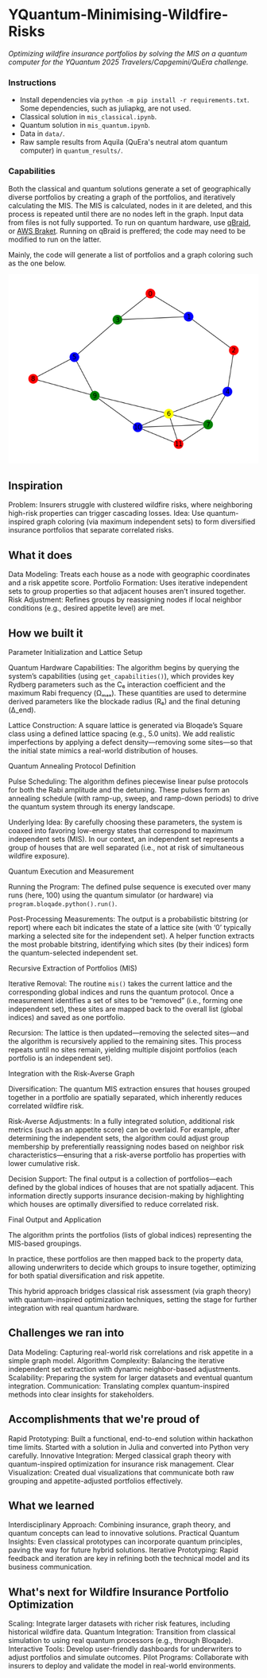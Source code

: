 # YQuantum-Minimising-Wildfire-Risks

*Optimizing wildfire insurance portfolios by solving the MIS on a quantum computer for the YQuantum 2025 Travelers/Capgemini/QuEra challenge.*

### Instructions
- Install dependencies via `python -m pip install -r requirements.txt`. Some dependencies, such as juliapkg, are not used.
- Classical solution in `mis_classical.ipynb`.
- Quantum solution in `mis_quantum.ipynb`.
- Data in `data/`.
- Raw sample results from Aquila (QuEra's neutral atom quantum computer) in `quantum_results/`.

### Capabilities
Both the classical and quantum solutions generate a set of geographically diverse portfolios by creating a graph of the portfolios, and iteratively calculating the MIS. The MIS is calculated, nodes in it are deleted, and this process is repeated until there are no nodes left in the graph. Input data from files is not fully supported. To run on quantum hardware, use [qBraid](https://www.qbraid.com/), or [AWS Braket](https://aws.amazon.com/braket/). Running on qBraid is preffered; the code may need to be modified to run on the latter. 

Mainly, the code will generate a list of portfolios and a graph coloring such as the one below.

![image](output_quantum.png)

## Inspiration

Problem: Insurers struggle with clustered wildfire risks, where neighboring high-risk properties can trigger cascading losses.
Idea: Use quantum-inspired graph coloring (via maximum independent sets) to form diversified insurance portfolios that separate correlated risks.

## What it does

Data Modeling: Treats each house as a node with geographic coordinates and a risk appetite score.
Portfolio Formation: Uses iterative independent sets to group properties so that adjacent houses aren’t insured together.
Risk Adjustment: Refines groups by reassigning nodes if local neighbor conditions (e.g., desired appetite level) are met.

## How we built it

Parameter Initialization and Lattice Setup

Quantum Hardware Capabilities:
The algorithm begins by querying the system’s capabilities (using `get_capabilities()`), which provides key Rydberg parameters such as the C₆ interaction coefficient and the maximum Rabi frequency (Ωₘₐₓ). These quantities are used to determine derived parameters like the blockade radius (R₆) and the final detuning (Δ_end).

Lattice Construction:
A square lattice is generated via Bloqade’s Square class using a defined lattice spacing (e.g., 5.0 units). We add realistic imperfections by applying a defect density—removing some sites—so that the initial state mimics a real-world distribution of houses.

Quantum Annealing Protocol Definition

Pulse Scheduling:
The algorithm defines piecewise linear pulse protocols for both the Rabi amplitude and the detuning. These pulses form an annealing schedule (with ramp-up, sweep, and ramp-down periods) to drive the quantum system through its energy landscape.

Underlying Idea:
By carefully choosing these parameters, the system is coaxed into favoring low-energy states that correspond to maximum independent sets (MIS). In our context, an independent set represents a group of houses that are well separated (i.e., not at risk of simultaneous wildfire exposure).

Quantum Execution and Measurement

Running the Program:
The defined pulse sequence is executed over many runs (here, 100) using the quantum simulator (or hardware) via `program.bloqade.python().run()`.

Post-Processing Measurements:
The output is a probabilistic bitstring (or report) where each bit indicates the state of a lattice site (with ‘0’ typically marking a selected site for the independent set). A helper function extracts the most probable bitstring, identifying which sites (by their indices) form the quantum-selected independent set.

Recursive Extraction of Portfolios (MIS)

Iterative Removal:
The routine `mis()` takes the current lattice and the corresponding global indices and runs the quantum protocol. Once a measurement identifies a set of sites to be “removed” (i.e., forming one independent set), these sites are mapped back to the overall list (global indices) and saved as one portfolio.

Recursion:
The lattice is then updated—removing the selected sites—and the algorithm is recursively applied to the remaining sites. This process repeats until no sites remain, yielding multiple disjoint portfolios (each portfolio is an independent set).

Integration with the Risk-Averse Graph

Diversification:
The quantum MIS extraction ensures that houses grouped together in a portfolio are spatially separated, which inherently reduces correlated wildfire risk.

Risk-Averse Adjustments:
In a fully integrated solution, additional risk metrics (such as an appetite score) can be overlaid. For example, after determining the independent sets, the algorithm could adjust group membership by preferentially reassigning nodes based on neighbor risk characteristics—ensuring that a risk-averse portfolio has properties with lower cumulative risk.

Decision Support:
The final output is a collection of portfolios—each defined by the global indices of houses that are not spatially adjacent. This information directly supports insurance decision-making by highlighting which houses are optimally diversified to reduce correlated risk.

Final Output and Application

The algorithm prints the portfolios (lists of global indices) representing the MIS-based groupings.

In practice, these portfolios are then mapped back to the property data, allowing underwriters to decide which groups to insure together, optimizing for both spatial diversification and risk appetite.

This hybrid approach bridges classical risk assessment (via graph theory) with quantum-inspired optimization techniques, setting the stage for further integration with real quantum hardware.

## Challenges we ran into

Data Modeling: Capturing real-world risk correlations and risk appetite in a simple graph model.
Algorithm Complexity: Balancing the iterative independent set extraction with dynamic neighbor-based adjustments.
Scalability: Preparing the system for larger datasets and eventual quantum integration.
Communication: Translating complex quantum-inspired methods into clear insights for stakeholders.

## Accomplishments that we're proud of

Rapid Prototyping: Built a functional, end-to-end solution within hackathon time limits. Started with a solution in Julia and converted into Python very carefully.
Innovative Integration: Merged classical graph theory with quantum-inspired optimization for insurance risk management.
Clear Visualization: Created dual visualizations that communicate both raw grouping and appetite-adjusted portfolios effectively.

## What we learned

Interdisciplinary Approach: Combining insurance, graph theory, and quantum concepts can lead to innovative solutions.
Practical Quantum Insights: Even classical prototypes can incorporate quantum principles, paving the way for future hybrid solutions.
Iterative Prototyping: Rapid feedback and iteration are key in refining both the technical model and its business communication.

## What's next for Wildfire Insurance Portfolio Optimization

Scaling: Integrate larger datasets with richer risk features, including historical wildfire data.
Quantum Integration: Transition from classical simulation to using real quantum processors (e.g., through Bloqade).
Interactive Tools: Develop user-friendly dashboards for underwriters to adjust portfolios and simulate outcomes.
Pilot Programs: Collaborate with insurers to deploy and validate the model in real-world environments.
